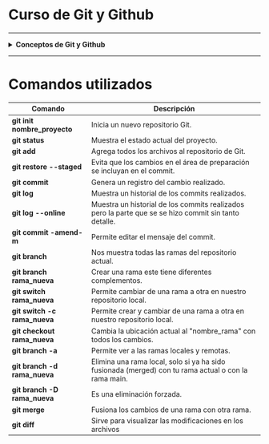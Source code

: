 # Curso de Git y Github

---

<details><summary> <b>Conceptos de Git y Github</b></summary>

## Que es git

>Es un controlador de versiones este es un sistema que registra cada
>cambio que se realiza en el código fuente de un proyecto. Esto
>te permite tener un histórico de todos los cambios producidos
>en sus ficheros, saber quién lo hizo y cuándo.

## Los 3 estados de git
* Modified: Es cuando un archivo ha sido creado, eliminado o modificados.
* Staged: Es cuando el archivo ha sido marcado como  preparado para ser confirmado en el repositorio local.
* Commited: Es cuado el los archivos marcados como preparados son subidos al repositorio local.

![3 tipos de estados](/img/image.png)

## Que es el head
>El head es basicamente decirte estoy aqui.

## Que es un commit
>Son como un punto de guardado como en un videojuego.

## Que es una rama

>Una rama es un snapshot de la division del codigo, en otras palabras son apuntadores que apuntan a un commit.

![ramas](/img/image-1.png)

## ¿Git y GitHub son lo mismo?

>Respuesta corta no, git es un controlador de versione encambio github es servicio de alojamiento en la nube de código fuente basado en el sistema de control de versiones(git).

![git_vs_github](/img/image3.png)

## Fusionar ramas
>La fusion de dos ramas es cuando integramos los cambios de una rama a otra.

## Porque eliminar una rama?
>Porque es una buena practica ademas se mantiene limpio el espacio de trabajo

## Conflictos en git
>Un conflicto en es cuando git no sabe que cambio debe prevalecer posterior a un merge, lo que requiere que lo resolvamos manualmente.

![conflicto](/img/image2.png)

## Dentro de github podemos encontrar lo siguiente

* Ver mi perfil y mis repositorio: Podemos ver nuestra información de nuestro perfil, repositorios, organizaciones a las que pertenecemos y ver nuestras contribuciones.
* Buscar perfiles, repositorios , etc.: Podemos ver nuestros repositorios y repositorios de otras personas.
* Proyectos: Nos permite ver, crear y gestionar proyectos.
* Organizaciones: Nos permite crear repositorios privados y poder agregar personas a este.
* Repositorios y codigo: Podemos ver archivos de los repositorios publicos y personales, se puede realizar cambios en el código.
* Acciones en los repositorios: Las actions nos permiten automatizar las tareas en nuetro repositorio.

### Para usar un repositorio remoto debemos hacer lo siguiente
* Crear una cuenta en GitHub
* Crear un repositorio local en nuestro ordenador.
* Vincular el repositorio local con el repositorio remoto en GitHub
* Sicronizar nuestros cambios del repositorio local con el repositorio remoto

## Push, pull y pull request

### ¿Que es git push?

>Es un comando que nos permite subir los cambios de nuestro repositorio local a nuestro repositorio remoto. Este se asocia a solo una rama.

### ¿Que es git pull?
>Es un comando que nos permite descargar los cambios de nuestro repositorio remoto a nuestro repositorio local.

### Malas prácticas del git push
>El git push -f o git force push, es una mala práctica porque puede sobreescribir los cambios de otros usuarios en el repositorio remoto.

### Como crear un pull request o PR
>Un pull request es una solicitud de revision y fusión de los cambios de una rama en otra rama que son enviados al repositorio original. Un pull request se puede crear desde la plataforma de GitHub o desde la linea de comandos de git. Se puede hacer pull request con commits pequeños y poder visualizarlos, esto cuenta como una buena práctica.


## Gitglow
>Es un flujo de trabajo ramificado que utiliza varias ramas.

![gitflow](/img/images4.png)

* main o master: Es la rama principal que contiene el código de producción.
* develop: Esta rama de desarrollo donde se realizan los cambios principales.
* features: Estos son caracteristicas nuevas del proyecto.
* release: Estos son cambios de último momento.
* Hotflix: Son parches o arreglar bugs pequeños que son parte del main.

## Github flow
>Es un flujo de trabajo de git mas simple, porque solo utiliza dos ramas.

![gitflow](/img/images5.png)

>Las ramas son las siguientes:
* main: Es la rama principal que contiene el código estable.
* feature: Esta rama es para desarrollar nuevas caracteristicas.

### Trunk Based Development
>Es una estrategia donde se prioriza hacer commits desde la rama principal, en caso de necesitar ramas se hacen PR pequeños para integrarlos lo antes posible.

### Ship/ Show / Ask
* Ship: Son los cambios listos para fusionarse con la rama principal.
* Show: Son los cambios que deben ser revisados po CI antes de fusionarse con la rama principal.
* Ask : Son los cambios que requieren de una PR, antes de ser fusionados.

</details>

---

# Comandos utilizados
| Comando                     | Descripción                                                                |
| -------------------------   | -----------------------------------------------------------------          |
| **git init nombre_proyecto**    | Inicia un nuevo repositorio Git.                                           |
| **git status**                | Muestra el estado actual del proyecto.                                     |
| **git add**                   | Agrega todos los archivos al repositorio de Git.                           |
| **git restore --staged**      | Evita que los cambios en el área de preparación se incluyan en el commit.  |
| **git commit**                | Genera un registro del cambio realizado.                                   |
| **git log**                   | Muestra un historial de los commits realizados.                            |
| **git log --online**                   | Muestra un historial de los commits realizados pero la parte que se se hizo commit sin tanto detalle.                            |
| **git commit -amend-m**       | Permite editar el mensaje del commit.                                      |
| **git branch**               | Nos muestra todas las ramas del repositorio actual.                        |
| **git branch rama_nueva**  | Crear una rama este tiene diferentes complementos.                         |
| **git switch rama_nueva**  | Permite cambiar de una rama a otra en nuestro repositorio local.            |
| **git switch -c rama_nueva**  | Permite crear y cambiar de una rama a otra en nuestro repositorio local.            |
| **git checkout rama_nueva**| Cambia la ubicación actual al "nombre_rama" con todos los cambios.         |
| **git branch -a**            | Permite ver a las ramas locales y remotas.                                 |
| **git branch -d rama_nueva**            |Elimina una rama local, solo si ya ha sido fusionada (merged) con tu rama actual o con la rama main.  |
| **git branch -D rama_nueva**            | Es una eliminación forzada.                  |
| **git merge**            | Fusiona los cambios de una rama con otra rama.                  |
| **git diff**            | Sirve para visualizar las modificaciones en los archivos|